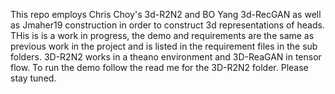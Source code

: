 This repo employs Chris Choy's 3d-R2N2 and BO Yang 3d-RecGAN as well as Jmaher19 construction in order to construct 3d representations of heads. THis is is a work in progress, the demo and requirements are the same as previous work in the project and is listed in the requirement files in the sub folders. 3D-R2N2 works in a theano environment and 3D-ReaGAN in tensor flow. To run the demo follow the read me for the 3D-R2N2 folder. Please stay tuned.
